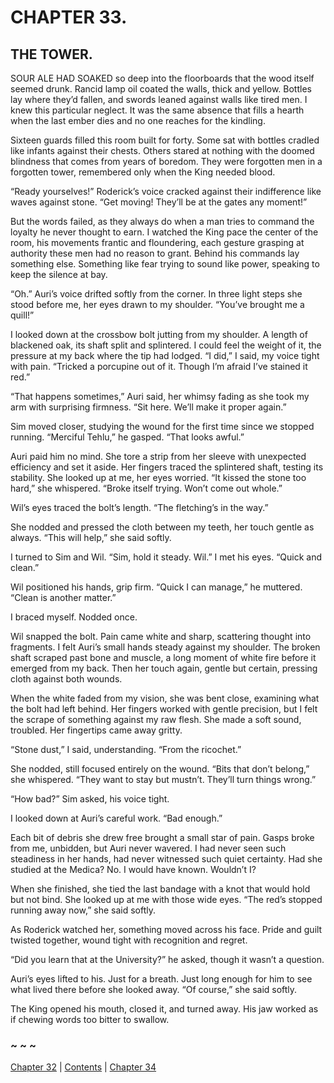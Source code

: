 # CHAPTER 33.

## THE TOWER.


SOUR ALE HAD SOAKED so deep into the floorboards that the wood itself seemed drunk. Rancid lamp oil coated the walls, thick and yellow. Bottles lay where they’d fallen, and swords leaned against walls like tired men. I knew this particular neglect. It was the same absence that fills a hearth when the last ember dies and no one reaches for the kindling.  

Sixteen guards filled this room built for forty. Some sat with bottles cradled like infants against their chests. Others stared at nothing with the doomed blindness that comes from years of boredom. They were forgotten men in a forgotten tower, remembered only when the King needed blood.  

“Ready yourselves!” Roderick’s voice cracked against their indifference like waves against stone. “Get moving! They’ll be at the gates any moment!”  

But the words failed, as they always do when a man tries to command the loyalty he never thought to earn. I watched the King pace the center of the room, his movements frantic and floundering, each gesture grasping at authority these men had no reason to grant. Behind his commands lay something else. Something like fear trying to sound like power, speaking to keep the silence at bay.  

“Oh.” Auri’s voice drifted softly from the corner. In three light steps she stood before me, her eyes drawn to my shoulder. “You’ve brought me a quill!”  

I looked down at the crossbow bolt jutting from my shoulder. A length of blackened oak, its shaft split and splintered. I could feel the weight of it, the pressure at my back where the tip had lodged. “I did,” I said, my voice tight with pain. “Tricked a porcupine out of it. Though I’m afraid I’ve stained it red.”  

“That happens sometimes,” Auri said, her whimsy fading as she took my arm with surprising firmness. “Sit here. We’ll make it proper again.”  

Sim moved closer, studying the wound for the first time since we stopped running. “Merciful Tehlu,” he gasped. “That looks awful.”  

Auri paid him no mind. She tore a strip from her sleeve with unexpected efficiency and set it aside. Her fingers traced the splintered shaft, testing its stability. She looked up at me, her eyes worried. “It kissed the stone too hard,” she whispered. “Broke itself trying. Won’t come out whole.”  

Wil’s eyes traced the bolt’s length. “The fletching’s in the way.”  

She nodded and pressed the cloth between my teeth, her touch gentle as always. “This will help,” she said softly.  

I turned to Sim and Wil. “Sim, hold it steady. Wil.” I met his eyes. “Quick and clean.”  

Wil positioned his hands, grip firm. “Quick I can manage,” he muttered. “Clean is another matter.”  

I braced myself. Nodded once.  

Wil snapped the bolt. Pain came white and sharp, scattering thought into fragments. I felt Auri’s small hands steady against my shoulder. The broken shaft scraped past bone and muscle, a long moment of white fire before it emerged from my back. Then her touch again, gentle but certain, pressing cloth against both wounds.  

When the white faded from my vision, she was bent close, examining what the bolt had left behind. Her fingers worked with gentle precision, but I felt the scrape of something against my raw flesh. She made a soft sound, troubled. Her fingertips came away gritty.  

“Stone dust,” I said, understanding. “From the ricochet.”  

She nodded, still focused entirely on the wound. “Bits that don’t belong,” she whispered. “They want to stay but mustn’t. They’ll turn things wrong.”  

“How bad?” Sim asked, his voice tight.  

I looked down at Auri’s careful work. “Bad enough.”  

Each bit of debris she drew free brought a small star of pain. Gasps broke from me, unbidden, but Auri never wavered. I had never seen such steadiness in her hands, had never witnessed such quiet certainty. Had she studied at the Medica? No. I would have known. Wouldn’t I?  

When she finished, she tied the last bandage with a knot that would hold but not bind. She looked up at me with those wide eyes. “The red’s stopped running away now,” she said softly.  

As Roderick watched her, something moved across his face. Pride and guilt twisted together, wound tight with recognition and regret.  

“Did you learn that at the University?” he asked, though it wasn’t a question.  

Auri’s eyes lifted to his. Just for a breath. Just long enough for him to see what lived there before she looked away. “Of course,” she said softly.  

The King opened his mouth, closed it, and turned away. His jaw worked as if chewing words too bitter to swallow.  

### ~ ~ ~

[Chapter 32](CHAPTER_32.md) | [Contents](Contents.md) | [Chapter 34](CHAPTER_34.md)
